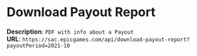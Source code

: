 # Download Payout Report

**Description**: `PDF with info about a Payout` \
**URL**: `https://sac.epicgames.com/api/download-payout-report?payoutPeriod=2021-10`
